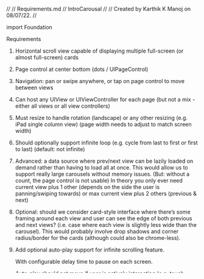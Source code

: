 //
//  Requirements.md
//  IntroCarousal
//
//  Created by Karthik K Manoj on 08/07/22.
//

import Foundation


Requirements

1) Horizontal scroll view capable of displaying multiple full-screen (or almost full-screen) cards

2) Page control at center bottom (dots / UIPageControl)

3) Navigation: pan or swipe anywhere, or tap on page control to move between views

4) Can host any UIView or UIViewController for each page (but not a mix - either all views or all view controllers)

5) Must resize to handle rotation (landscape) or any other resizing (e.g. iPad single column view) (page width needs to adjust to match screen width)

6) Should optionally support infinite loop (e.g. cycle from last to first or first to last) (default: not infinite)

7) Advanced: a data source where prev/next view can be lazily loaded on demand rather than having to load all at once. This would allow us to support really large carousels without memory issues. (But: without a count, the page control is not usable) In theory you only ever need current view plus 1 other (depends on the side the user is panning/swiping towards) or max current view plus 2 others (previous & next)

8) Optional: should we consider card-style interface where there’s some framing around each view and user can see the edge of both previous and next views? (i.e. case where each view is slightly less wide than the carousel). This would probably involve drop shadows and corner radius/border for the cards (although could also be chrome-less).

9) Add optional auto-play support for infinite scrolling feature.
        
    With configurable delay time to pause on each screen.

    Auto-play should not move if user is actively interacting (e.g. touch down).

    Optional setting to whether autoplay is disabled on touch:

    true: if user interacts (swipes), then auto-play is disabled.
    
    false: if user interacts (swipes), then auto-play continues but timer resets to 0.

    Auto-play to new page must update the page indicator (same as if user had manually swiped).

10) Extendable: can be subclassed or extended

11) Customizable: show/hide page control, theming

